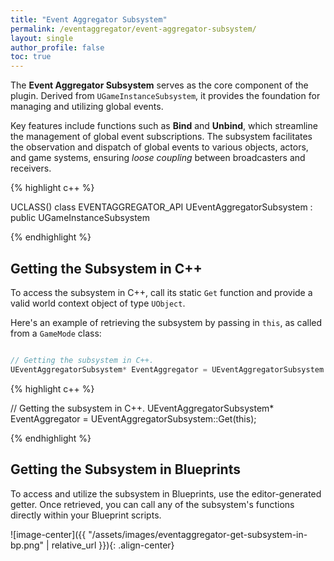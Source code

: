 ```yaml
---
title: "Event Aggregator Subsystem"
permalink: /eventaggregator/event-aggregator-subsystem/
layout: single
author_profile: false
toc: true
---
```


The **Event Aggregator Subsystem** serves as the core component of the plugin. Derived from `UGameInstanceSubsystem`, 
it provides the foundation for managing and utilizing global events.

Key features include functions such as **Bind** and **Unbind**, which streamline the management of global event subscriptions. 
The subsystem facilitates the observation and dispatch of global events to various objects, actors, and game systems, 
ensuring *loose coupling* between broadcasters and receivers.

{% highlight c++ %}

UCLASS()
class EVENTAGGREGATOR_API UEventAggregatorSubsystem : public UGameInstanceSubsystem

{% endhighlight %}

## Getting the Subsystem in C++

To access the subsystem in C++, call its static `Get` function and provide a valid world context object of type `UObject`.

Here's an example of retrieving the subsystem by passing in `this`, as called from a `GameMode` class:

```cpp

// Getting the subsystem in C++.
UEventAggregatorSubsystem* EventAggregator = UEventAggregatorSubsystem::Get(this);

```

{% highlight c++ %}

// Getting the subsystem in C++.
UEventAggregatorSubsystem* EventAggregator = UEventAggregatorSubsystem::Get(this);

{% endhighlight %}

## Getting the Subsystem in Blueprints

To access and utilize the subsystem in Blueprints, use the editor-generated getter. 
Once retrieved, you can call any of the subsystem's functions directly within your Blueprint scripts.

![image-center]({{ "/assets/images/eventaggregator-get-subsystem-in-bp.png" | relative_url }}){: .align-center}